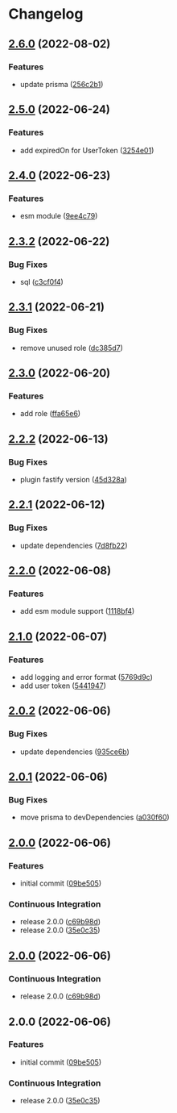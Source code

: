 # Changelog

## [2.6.0](https://github.com/depixy/database/compare/v2.5.0...v2.6.0) (2022-08-02)


### Features

* update prisma ([256c2b1](https://github.com/depixy/database/commit/256c2b1402b4f801adc113820a696272b41b759e))

## [2.5.0](https://github.com/depixy/database/compare/v2.4.0...v2.5.0) (2022-06-24)


### Features

* add expiredOn for UserToken ([3254e01](https://github.com/depixy/database/commit/3254e0175c2ee3a9d83af89a95ea2e132a2f0879))

## [2.4.0](https://github.com/depixy/database/compare/v2.3.2...v2.4.0) (2022-06-23)


### Features

* esm module ([9ee4c79](https://github.com/depixy/database/commit/9ee4c79a919b14044c2c897896904109cc58d8a0))

## [2.3.2](https://github.com/depixy/database/compare/v2.3.1...v2.3.2) (2022-06-22)


### Bug Fixes

* sql ([c3cf0f4](https://github.com/depixy/database/commit/c3cf0f45c1ac01cd46120931e24177477ea1e463))

## [2.3.1](https://github.com/depixy/database/compare/v2.3.0...v2.3.1) (2022-06-21)


### Bug Fixes

* remove unused role ([dc385d7](https://github.com/depixy/database/commit/dc385d7761910be777efefbbc4e6eeb779d38229))

## [2.3.0](https://github.com/depixy/database/compare/v2.2.2...v2.3.0) (2022-06-20)


### Features

* add role ([ffa65e6](https://github.com/depixy/database/commit/ffa65e664adb5aa3313bed2f24f885af4ee498e3))

## [2.2.2](https://github.com/depixy/database/compare/v2.2.1...v2.2.2) (2022-06-13)


### Bug Fixes

* plugin fastify version ([45d328a](https://github.com/depixy/database/commit/45d328ae67aab9f584265d28180fb187e5e4f11e))

## [2.2.1](https://github.com/depixy/database/compare/v2.2.0...v2.2.1) (2022-06-12)


### Bug Fixes

* update dependencies ([7d8fb22](https://github.com/depixy/database/commit/7d8fb22892bc8668a1fbef9f75fcfafa9187357c))

## [2.2.0](https://github.com/depixy/database/compare/v2.1.0...v2.2.0) (2022-06-08)


### Features

* add esm module support ([1118bf4](https://github.com/depixy/database/commit/1118bf46506a740b385cb7f4aa618d95b29be92e))

## [2.1.0](https://github.com/depixy/database/compare/v2.0.2...v2.1.0) (2022-06-07)


### Features

* add logging and error format ([5769d9c](https://github.com/depixy/database/commit/5769d9cdb83d3b882a2c0147171023ce1505d815))
* add user token ([5441947](https://github.com/depixy/database/commit/54419470b92020e7e4d05230e85f3e22beaa330d))

## [2.0.2](https://github.com/depixy/database/compare/v2.0.1...v2.0.2) (2022-06-06)


### Bug Fixes

* update dependencies ([935ce6b](https://github.com/depixy/database/commit/935ce6b15b064a4fbbd1e47d6f38437b55b195c2))

## [2.0.1](https://github.com/depixy/database/compare/v2.0.0...v2.0.1) (2022-06-06)


### Bug Fixes

* move prisma to devDependencies ([a030f60](https://github.com/depixy/database/commit/a030f60cfc51c87f6ace1ed769855f46c44a09ae))

## [2.0.0](https://github.com/depixy/database/compare/v2.0.0...v2.0.0) (2022-06-06)


### Features

* initial commit ([09be505](https://github.com/depixy/database/commit/09be50520f727111e25c7602a153208da1def3f0))


### Continuous Integration

* release 2.0.0 ([c69b98d](https://github.com/depixy/database/commit/c69b98dcdc7b0ab54fcd025bc9d9bb6eefb6aae8))
* release 2.0.0 ([35e0c35](https://github.com/depixy/database/commit/35e0c357d630fe780c17072005df6d74469b7950))

## [2.0.0](https://github.com/depixy/database/compare/v2.0.0...v2.0.0) (2022-06-06)


### Continuous Integration

* release 2.0.0 ([c69b98d](https://github.com/depixy/database/commit/c69b98dcdc7b0ab54fcd025bc9d9bb6eefb6aae8))

## 2.0.0 (2022-06-06)


### Features

* initial commit ([09be505](https://github.com/depixy/database/commit/09be50520f727111e25c7602a153208da1def3f0))


### Continuous Integration

* release 2.0.0 ([35e0c35](https://github.com/depixy/database/commit/35e0c357d630fe780c17072005df6d74469b7950))
